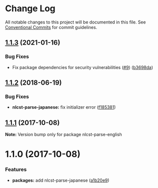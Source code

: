 # Change Log

All notable changes to this project will be documented in this file.
See [Conventional Commits](https://conventionalcommits.org) for commit guidelines.

## [1.1.3](https://github.com/azu/nlp-pattern-match/compare/nlcst-parse-english@1.1.2...nlcst-parse-english@1.1.3) (2021-01-16)


### Bug Fixes

* Fix package dependencies for security vulnerabilities ([#9](https://github.com/azu/nlp-pattern-match/issues/9)) ([b3698da](https://github.com/azu/nlp-pattern-match/commit/b3698da8b74fdf49fac5a645e209d6a0bfcf54d9))





<a name="1.1.2"></a>
## [1.1.2](https://github.com/azu/nlp-pattern-match/compare/nlcst-parse-english@1.1.1...nlcst-parse-english@1.1.2) (2018-06-19)


### Bug Fixes

* **nlcst-parse-japanese:** fix initializer error ([f185381](https://github.com/azu/nlp-pattern-match/commit/f185381))




<a name="1.1.1"></a>
## [1.1.1](https://github.com/azu/nlp-pattern-match/compare/nlcst-parse-english@1.1.0...nlcst-parse-english@1.1.1) (2017-10-08)




**Note:** Version bump only for package nlcst-parse-english

<a name="1.1.0"></a>
# 1.1.0 (2017-10-08)


### Features

* **packages:** add nlcst-parse-japanese ([a1b20e9](https://github.com/azu/nlp-pattern-match/commit/a1b20e9))
